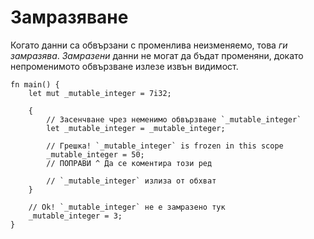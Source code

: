 # Замразяване

Когато данни са обвързани с променлива неизменяемо, това *ги замразява*.
*Замразени* данни не могат да бъдат променяни, докато непроменимото обвързване
излезе извън видимост.

```rust,editable,ignore,mdbook-runnable
fn main() {
    let mut _mutable_integer = 7i32;

    {
        // Засенчване чрез неменимо обвързване `_mutable_integer`
        let _mutable_integer = _mutable_integer;

        // Грешка! `_mutable_integer` is frozen in this scope
        _mutable_integer = 50;
        // ПОПРАВИ ^ Да се коментира този ред

        // `_mutable_integer` излиза от обхват
    }

    // Ok! `_mutable_integer` не е замразено тук
    _mutable_integer = 3;
}
```
